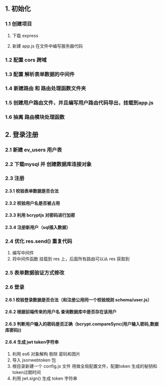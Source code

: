 ## 1. 初始化

### 1.1 创建项目

1. 下载 express

2. 新建 app.js 在文件中编写服务器代码

### 1.2 配置 cors 跨域

### 1.3 配置 解析表单数据的中间件 

### 1.4 新建路由 和 路由处理函数文件夹

### 1.5 创建用户路由文件，并且编写用户路由代码导出，挂载到app.js

### 1.6 抽离 路由模块处理函数

## 2. 登录注册

### 2.1 新建 ev_users 用户表

### 2.2 下载mysql 并 创建数据库连接对象

### 2.3 注册

#### 2.3.1 校验表单数据是否合法

#### 2.3.2 校验用户名是否被占用

#### 2.3.3 利用 bcryptjs 对密码进行加密

#### 2.3.4 注册新用户（sql插入数据）

### 2.4 优化 res.send() 重复代码
1. 编写中间件
2. 将中间件函数 挂载到 res 上，后面所有路由可以从 res 获取到

### 2.5 表单数据验证方式修改

### 2.6 登录

#### 2.6.1 校验登录数据是否合法（和注册公用同一个校验规则 schema/user.js）

#### 2.6.2 根据前端传来的用户名 查询数据库中是否存在该用户

#### 2.6.3 判断用户输入的密码是否正确（bcrypt.compareSync(用户输入密码,数据库密码))

#### 2.6.4 生成 jwt token字符串
1. 利用 es6 对象解构 剔除 密码和图片
2. 导入 jsonwebtoken 包
3. 根目录新建一个 config.js 文件 用做全局配置文件，配置token 生成的秘钥和token过期时间
4. 利用 jwt.sign() 生成 token 字符串